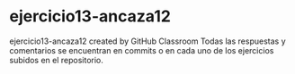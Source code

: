 # ejercicio13-ancaza12
ejercicio13-ancaza12 created by GitHub Classroom
Todas las respuestas y comentarios se encuentran en commits o en cada uno de los ejercicios subidos en el repositorio.
